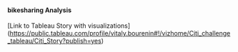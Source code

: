 #### bikesharing Analysis
[Link to Tableau Story with visualizations] (https://public.tableau.com/profile/vitaly.bourenin#!/vizhome/Citi_challenge_tableau/Citi_Story?publish=yes)
